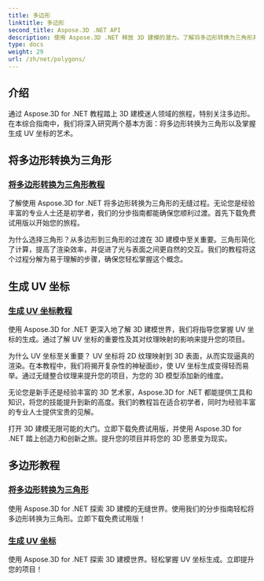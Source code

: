 ```yaml
---
title: 多边形
linktitle: 多边形
second_title: Aspose.3D .NET API
description: 使用 Aspose.3D .NET 释放 3D 建模的潜力。了解将多边形转换为三角形并掌握 UV 坐标生成以增强项目标高。
type: docs
weight: 29
url: /zh/net/polygons/
---
```


## 介绍

通过 Aspose.3D for .NET 教程踏上 3D 建模迷人领域的旅程，特别关注多边形。在本综合指南中，我们将深入研究两个基本方面：将多边形转换为三角形以及掌握生成 UV 坐标的艺术。

## 将多边形转换为三角形
### [将多边形转换为三角形教程](./convert-polygons-to-triangles/)

了解使用 Aspose.3D for .NET 将多边形转换为三角形的无缝过程。无论您是经验丰富的专业人士还是初学者，我们的分步指南都能确保您顺利过渡。首先下载免费试用版以开始您的旅程。

为什么选择三角形？从多边形到三角形的过渡在 3D 建模中至关重要。三角形简化了计算，提高了渲染效率，并促进了光与表面之间更自然的交互。我们的教程将这个过程分解为易于理解的步骤，确保您轻松掌握这个概念。

## 生成 UV 坐标
### [生成 UV 坐标教程](./generate-uv-coordinates/)

使用 Aspose.3D for .NET 更深入地了解 3D 建模世界，我们将指导您掌握 UV 坐标的生成。通过了解 UV 坐标的重要性及其对纹理映射的影响来提升您的项目。

为什么 UV 坐标至关重要？ UV 坐标将 2D 纹理映射到 3D 表面，从而实现逼真的渲染。在本教程中，我们将揭开复杂性的神秘面纱，使 UV 坐标生成变得轻而易举。通过无缝整合纹理来提升您的项目，为您的 3D 模型添加新的维度。

无论您是新手还是经验丰富的 3D 艺术家，Aspose.3D for .NET 都能提供工具和知识，将您的技能提升到新的高度。我们的教程旨在适合初学者，同时为经验丰富的专业人士提供宝贵的见解。

打开 3D 建模无限可能的大门。立即下载免费试用版，并使用 Aspose.3D for .NET 踏上创造力和创新之旅。提升您的项目并将您的 3D 愿景变为现实。
## 多边形教程
### [将多边形转换为三角形](./convert-polygons-to-triangles/)
使用 Aspose.3D for .NET 探索 3D 建模的无缝世界。使用我们的分步指南轻松将多边形转换为三角形。立即下载免费试用版！
### [生成 UV 坐标](./generate-uv-coordinates/)
使用 Aspose.3D for .NET 探索 3D 建模世界。轻松掌握 UV 坐标生成。立即提升您的项目！